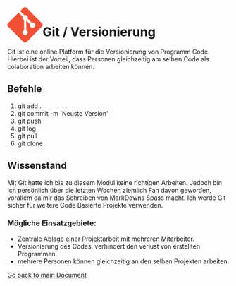 <img align="left" width="80" height="80" src="./img/../../img/git-logo.png" alt="Github Logo">

# Git / Versionierung
Git ist eine online Platform für die Versionierung von Programm Code. Hierbei ist der Vorteil, dass Personen gleichzeitig am selben Code als colaboration arbeiten können.

## Befehle
1. git add .
2. git commit -m 'Neuste Version'
3. git push
4. git log
5. git pull
6. git clone

## Wissenstand
Mit Git hatte ich bis zu diesem Modul keine richtigen Arbeiten. Jedoch bin ich persönlich über die letzten Wochen ziemlich Fan davon geworden, vorallem da mir das Schreiben von MarkDowns Spass macht. Ich werde Git sicher für weitere Code Basierte Projekte verwenden.

### Mögliche Einsatzgebiete:
- Zentrale Ablage einer Projektarbeit mit mehreren Mitarbeiter.
- Versionierung des Codes, verhindert den verlust von erstellten Programmen.
- mehrere Personen können gleichzeitig an den selben Projekten arbeiten.

[Go back to main Document](https://github.com/Daddey69/Modul_300/blob/master/README.md)
